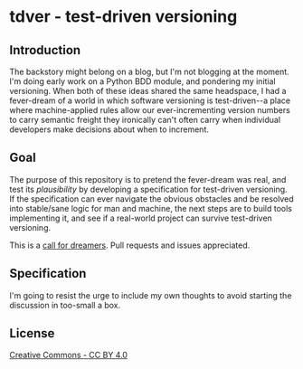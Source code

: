 tdver - test-driven versioning
=====

## Introduction
The backstory might belong on a blog, but I'm not blogging at the moment.
I'm doing early work on a Python BDD module, and pondering my initial
versioning. When both of these ideas shared the same headspace, I had a
fever-dream of a world in which software versioning is test-driven--a place
where machine-applied rules allow our ever-incrementing version numbers to carry
semantic freight they ironically can't often carry when individual developers
make decisions about when to increment.

## Goal
The purpose of this repository is to pretend the fever-dream was real, and
test its _plausibility_ by developing a specification for test-driven
versioning. If the specification can ever navigate the obvious obstacles and be
resolved into stable/sane logic for man and machine, the next steps are to build
tools implementing it, and see if a real-world project can survive test-driven
versioning.

This is a [call for dreamers][a]. Pull requests and issues appreciated.

## Specification
I'm going to resist the urge to include my own thoughts to avoid
starting the discussion in too-small a box.

## License
[Creative Commons - CC BY 4.0](http://creativecommons.org/licenses/by/4.0/)

[a]: http://en.wikisource.org/wiki/Ode_(O%27Shaughnessy) "Ode, by O'Shaughnessy"
